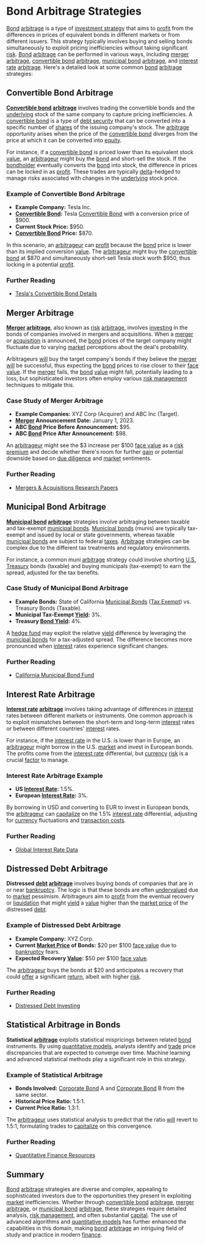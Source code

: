 # Bond Arbitrage Strategies

[Bond](../b/bond.md) [arbitrage](../a/arbitrage.md) is a type of [investment strategy](../i/investment_strategy.md) that aims to [profit](../p/profit.md) from the differences in prices of equivalent bonds in different markets or from different issuers. This strategy typically involves buying and selling bonds simultaneously to exploit pricing inefficiencies without taking significant [risk](../r/risk.md). [Bond](../b/bond.md) [arbitrage](../a/arbitrage.md) can be performed in various ways, including [merger](../m/merger.md) [arbitrage](../a/arbitrage.md), [convertible bond](../c/convertible_bond.md) [arbitrage](../a/arbitrage.md), [municipal bond](../m/municipal_bond.md) [arbitrage](../a/arbitrage.md), and [interest rate](../i/interest_rate.md) [arbitrage](../a/arbitrage.md). Here's a detailed look at some common [bond](../b/bond.md) [arbitrage](../a/arbitrage.md) strategies:

## Convertible Bond Arbitrage

**[Convertible bond](../c/convertible_bond.md) [arbitrage](../a/arbitrage.md)** involves trading the convertible bonds and the [underlying](../u/underlying.md) stock of the same company to capture pricing inefficiencies. A [convertible bond](../c/convertible_bond.md) is a type of [debt security](../d/debt_security.md) that can be converted into a specific number of [shares](../s/shares.md) of the issuing company's stock. The [arbitrage](../a/arbitrage.md) opportunity arises when the price of the [convertible bond](../c/convertible_bond.md) diverges from the price at which it can be converted into [equity](../e/equity.md).

For instance, if a [convertible bond](../c/convertible_bond.md) is priced lower than its equivalent stock [value](../v/value.md), an [arbitrageur](../a/arbitrageur.md) might buy the [bond](../b/bond.md) and short-sell the stock. If the [bondholder](../b/bondholder.md) eventually converts the [bond](../b/bond.md) into stock, the difference in prices can be locked in as [profit](../p/profit.md). These trades are typically [delta](../d/delta.md)-hedged to manage risks associated with changes in the [underlying](../u/underlying.md) stock price.

### Example of Convertible Bond Arbitrage

- **Example Company:** Tesla Inc.
- **[Convertible Bond](../c/convertible_bond.md):** Tesla [Convertible Bond](../c/convertible_bond.md) with a conversion price of $900.
- **Current Stock Price:** $950.
- **[Convertible Bond](../c/convertible_bond.md) Price:** $870.

In this scenario, an [arbitrageur](../a/arbitrageur.md) can [profit](../p/profit.md) because the [bond](../b/bond.md) price is lower than its implied conversion [value](../v/value.md). The [arbitrageur](../a/arbitrageur.md) might buy the [convertible bond](../c/convertible_bond.md) at $870 and simultaneously short-sell Tesla stock worth $950, thus locking in a potential [profit](../p/profit.md).

### Further Reading
- [Tesla's Convertible Bond Details](https://www.tesla.com/convertible-bond)

## Merger Arbitrage

**[Merger](../m/merger.md) [arbitrage](../a/arbitrage.md)**, also known as [risk](../r/risk.md) [arbitrage](../a/arbitrage.md), involves [investing](../i/investing.md) in the bonds of companies involved in mergers and acquisitions. When a [merger](../m/merger.md) or [acquisition](../a/acquisition.md) is announced, the [bond](../b/bond.md) prices of the target company might fluctuate due to varying [market](../m/market.md) perceptions about the deal's probability.

Arbitrageurs [will](../w/will.md) buy the target company's bonds if they believe the [merger](../m/merger.md) [will](../w/will.md) be successful, thus expecting the [bond](../b/bond.md) prices to rise closer to their [face value](../f/face_value.md). If the [merger](../m/merger.md) fails, the [bond](../b/bond.md) [value](../v/value.md) might fall, potentially leading to a loss, but sophisticated investors often employ various [risk management](../r/risk_management.md) techniques to mitigate this.

### Case Study of Merger Arbitrage

- **Example Companies:** XYZ Corp (Acquirer) and ABC Inc (Target).
- **[Merger](../m/merger.md) Announcement Date:** January 1, 2023.
- **ABC [Bond](../b/bond.md) Price Before Announcement:** $95.
- **ABC [Bond](../b/bond.md) Price After Announcement:** $98.

An [arbitrageur](../a/arbitrageur.md) might see the $3 increase per $100 [face value](../f/face_value.md) as a [risk premium](../r/risk_premium.md) and decide whether there's room for further [gain](../g/gain.md) or potential downside based on [due diligence](../d/due_diligence.md) and [market](../m/market.md) sentiments.

### Further Reading
- [Mergers & Acquisitions Research Papers](https://www.researchgate.net/topic/Mergers-and-Acquisitions)

## Municipal Bond Arbitrage

**[Municipal bond](../m/municipal_bond.md) [arbitrage](../a/arbitrage.md)** strategies involve arbitraging between taxable and tax-exempt [municipal bonds](../m/municipal_bonds.md). [Municipal bonds](../m/municipal_bonds.md) (munis) are typically tax-exempt and issued by local or state governments, whereas taxable [municipal bonds](../m/municipal_bonds.md) are subject to federal [taxes](../t/taxes.md). [Arbitrage](../a/arbitrage.md) strategies can be complex due to the different tax treatments and regulatory environments.

For instance, a common muni [arbitrage](../a/arbitrage.md) strategy could involve shorting [U.S. Treasury](../u/u.s._treasury.md) bonds (taxable) and buying municipals (tax-exempt) to earn the spread, adjusted for the tax benefits.

### Case Study of Municipal Bond Arbitrage

- **Example Bonds:** State of California [Municipal Bonds](../m/municipal_bonds.md) ([Tax Exempt](../t/tax_exempt.md)) vs. Treasury Bonds (Taxable).
- **Municipal Tax-Exempt [Yield](../y/yield.md):** 3%.
- **Treasury [Bond Yield](../b/bond_yield.md):** 4%.

A [hedge fund](../h/hedge_fund.md) may exploit the relative [yield](../y/yield.md) difference by leveraging the [municipal bonds](../m/municipal_bonds.md) for a tax-adjusted spread. The difference becomes more pronounced when [interest](../i/interest.md) rates experience significant changes.

### Further Reading
- [California Municipal Bond Fund](https://www.californiamuni.com)

## Interest Rate Arbitrage

**[Interest rate](../i/interest_rate.md) [arbitrage](../a/arbitrage.md)** involves taking advantage of differences in [interest](../i/interest.md) rates between different markets or instruments. One common approach is to exploit mismatches between the short-term and long-term [interest](../i/interest.md) rates or between different countries' [interest](../i/interest.md) rates.

For instance, if the [interest rate](../i/interest_rate.md) in the U.S. is lower than in Europe, an [arbitrageur](../a/arbitrageur.md) might borrow in the U.S. [market](../m/market.md) and invest in European bonds. The profits come from the [interest rate](../i/interest_rate.md) differential, but [currency](../c/currency.md) [risk](../r/risk.md) is a crucial [factor](../f/factor.md) to manage.

### Interest Rate Arbitrage Example

- **US [Interest Rate](../i/interest_rate.md):** 1.5%.
- **European [Interest Rate](../i/interest_rate.md):** 3%.

By borrowing in USD and converting to EUR to invest in European bonds, the [arbitrageur](../a/arbitrageur.md) can [capitalize](../c/capitalize.md) on the 1.5% [interest rate](../i/interest_rate.md) differential, adjusting for [currency](../c/currency.md) fluctuations and [transaction costs](../t/transaction_costs.md).

### Further Reading
- [Global Interest Rate Data](https://www.investing.com/rates-bonds/)

## Distressed Debt Arbitrage

**Distressed [debt](../d/debt.md) [arbitrage](../a/arbitrage.md)** involves buying bonds of companies that are in or near [bankruptcy](../b/bankruptcy.md). The logic is that these bonds are often [undervalued](../u/undervalued.md) due to [market](../m/market.md) pessimism. Arbitrageurs aim to [profit](../p/profit.md) from the eventual recovery or [liquidation](../l/liquidation.md) that might [yield](../y/yield.md) a [value](../v/value.md) higher than the [market price](../m/market_price.md) of the distressed [debt](../d/debt.md).

### Example of Distressed Debt Arbitrage

- **Example Company:** XYZ Corp.
- **Current [Market Price](../m/market_price.md) of Bonds:** $20 per $100 [face value](../f/face_value.md) due to [bankruptcy](../b/bankruptcy.md) fears.
- **Expected Recovery [Value](../v/value.md):** $50 per $100 [face value](../f/face_value.md).

The [arbitrageur](../a/arbitrageur.md) buys the bonds at $20 and anticipates a recovery that could [offer](../o/offer.md) a significant [return](../r/return.md), albeit with higher [risk](../r/risk.md).

### Further Reading
- [Distressed Debt Investing](https://www.distresseddebtinvesting.com)

## Statistical Arbitrage in Bonds

**Statistical [arbitrage](../a/arbitrage.md)** exploits statistical mispricings between related [bond](../b/bond.md) instruments. By using [quantitative models](../q/quantitative_models.md), analysts identify and [trade](../t/trade.md) price discrepancies that are expected to converge over time. Machine learning and advanced statistical methods play a significant role in this strategy.

### Example of Statistical Arbitrage

- **Bonds Involved:** [Corporate Bond](../c/corporate_bond.md) A and [Corporate Bond](../c/corporate_bond.md) B from the same sector.
- **Historical Price Ratio:** 1.5:1.
- **Current Price Ratio:** 1.3:1.

The [arbitrageur](../a/arbitrageur.md) uses statistical analysis to predict that the ratio [will](../w/will.md) revert to 1.5:1, formulating trades to [capitalize](../c/capitalize.md) on this convergence.

### Further Reading
- [Quantitative Finance Resources](https://www.quantitativefinance.org)

## Summary

[Bond](../b/bond.md) [arbitrage](../a/arbitrage.md) strategies are diverse and complex, appealing to sophisticated investors due to the opportunities they present in exploiting [market](../m/market.md) inefficiencies. Whether through [convertible bond](../c/convertible_bond.md) [arbitrage](../a/arbitrage.md), [merger](../m/merger.md) [arbitrage](../a/arbitrage.md), or [municipal bond](../m/municipal_bond.md) [arbitrage](../a/arbitrage.md), these strategies require detailed analysis, [risk management](../r/risk_management.md), and often substantial [capital](../c/capital.md). The use of advanced algorithms and [quantitative models](../q/quantitative_models.md) has further enhanced the capabilities in this domain, making [bond](../b/bond.md) [arbitrage](../a/arbitrage.md) an intriguing field of study and practice in modern [finance](../f/finance.md).